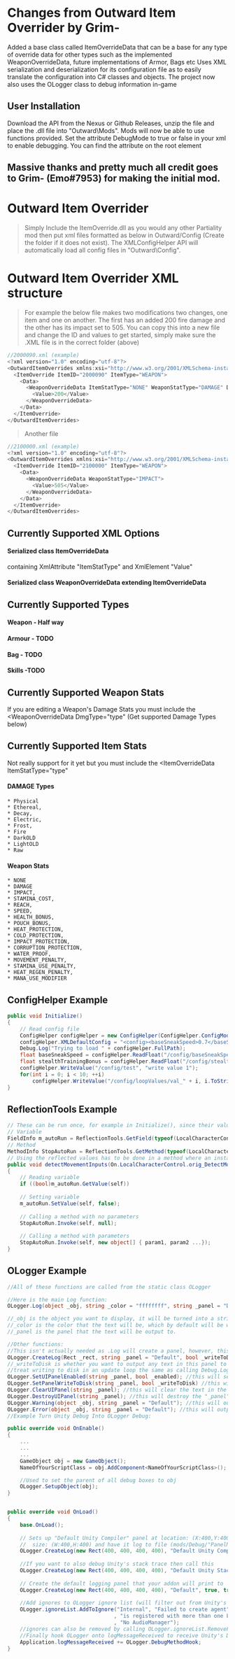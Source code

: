 # Changes from Outward Item Overrider by Grim-
Added a base class called ItemOverrideData that can be a base for any type of override data for other types such as the implemented WeaponOverrideData, future implementations of Armor, Bags etc
Uses XML serialization and deserialization for its configuration file as to easily translate the configuration into C# classes and objects.
The project now also uses the OLogger class to debug information in-game

## User Installation
Download the API from the Nexus or Github Releases, unzip the file and place the .dll file into "Outward\Mods\". Mods will now be able to use functions provided.
Set the attribute DebugMode to true or false in your xml to enable debugging. You can find the attribute on the root element <OutwardItemOverrides>

## Massive thanks and pretty much all credit goes to Grim- (Emo#7953) for making the initial mod.

# Outward Item Overrider 
> Simply Include the ItemOverride.dll as you would any other Partiality mod then put xml files formatted as below in Outward/Config (Create the folder if it does not exist).
The XMLConfigHelper API will automatically load all config files in "Outward\Config\".

# Outward Item Overrider XML structure
> For example the below file makes two modifications two changes, one item and one on another. The first has an added 200 fire damage and the other has its impact set to 505.
> You can copy this into a new file and change the ID and values to get started, simply make sure the .XML file is in the correct folder (above)

```javascript
//2000090.xml (example)
<?xml version="1.0" encoding="utf-8"?>
<OutwardItemOverrides xmlns:xsi="http://www.w3.org/2001/XMLSchema-instance" xmlns:xsd="http://www.w3.org/2001/XMLSchema" DebugMode="true">
  <ItemOverride ItemID="2000090" ItemType="WEAPON">
    <Data>
	  <WeaponOverrideData ItemStatType="NONE" WeaponStatType="DAMAGE" DmgType="Fire">
	    <Value>200</Value>
	  </WeaponOverrideData>
    </Data>
  </ItemOverride>
</OutwardItemOverrides>
```

> Another file
```javascript
//2100000.xml (example)
<?xml version="1.0" encoding="utf-8"?>
<OutwardItemOverrides xmlns:xsi="http://www.w3.org/2001/XMLSchema-instance" xmlns:xsd="http://www.w3.org/2001/XMLSchema" DebugMode="true">
  <ItemOverride ItemID="2100000" ItemType="WEAPON">
    <Data>
	  <WeaponOverrideData WeaponStatType="IMPACT">
	    <Value>505</Value>
	  </WeaponOverrideData>
    </Data>
  </ItemOverride>
</OutwardItemOverrides>
```

## Currently Supported XML Options
#### Serialized class ItemOverrideData 
containing XmlAttribute "ItemStatType" and XmlElement "Value"
#### Serialized class WeaponOverrideData extending ItemOverrideData 

## Currently Supported Types
#### Weapon - Half way
#### Armour - TODO
#### Bag - TODO
#### Skills -TODO

## Currently Supported Weapon Stats
If you are editing a Weapon's Damage Stats you must include the <WeaponOverrideData DmgType="type" (Get supported Damage Types below)

## Currently Supported Item Stats
Not really support for it yet but you must include the <ItemOverrideData ItemStatType="type" 

#### DAMAGE Types  
    * Physical
    * Ethereal,
    * Decay,
    * Electric,
    * Frost,
    * Fire
    * DarkOLD
    * LightOLD
    * Raw


#### Weapon Stats
    * NONE
    * DAMAGE
    * IMPACT,
    * STAMINA_COST,
    * REACH,
    * SPEED,
    * HEALTH_BONUS,
    * POUCH_BONUS,
    * HEAT_PROTECTION,
    * COLD_PROTECTION,
    * IMPACT_PROTECTION,
    * CORRUPTION_PROTECTION,
    * WATER_PROOF,
    * MOVEMENT_PENALTY,
    * STAMINA_USE_PENALTY,
    * HEAT_REGEN_PENALTY,
    * MANA_USE_MODIFIER

## ConfigHelper Example
```csharp
public void Initialize()
{
	// Read config file
	ConfigHelper configHelper = new ConfigHelper(ConfigHelper.ConfigModes.CreateIfMissing, "FileNameHere.xml");
	configHelper.XMLDefaultConfig = "<config><baseSneakSpeed>0.7</baseSneakSpeed><stealthTrainingBonus>1.3</stealthTrainingBonus </config>";
	Debug.Log("Trying to load " + configHelper.FullPath);
	float baseSneakSpeed = configHelper.ReadFloat("/config/baseSneakSpeed");
	float stealthTrainingBonus = configHelper.ReadFloat("/config/stealthTrainingBonus");
	configHelper.WriteValue("/config/test", "write value 1");
	for(int i = 0; i < 10; ++i)
		configHelper.WriteValue("/config/loopValues/val_" + i, i.ToString());
}
```

## ReflectionTools Example
```csharp
// These can be run once, for example in Initialize(), since their values don't change
// Variable
FieldInfo m_autoRun = ReflectionTools.GetField(typeof(LocalCharacterControl), "m_autoRun");
// Method
MethodInfo StopAutoRun = ReflectionTools.GetMethod(typeof(LocalCharacterControl), "StopAutoRun");
// Using the reflected values has to be done in a method where an instance to the class exists (in this example, self)
public void detectMovementInputs(On.LocalCharacterControl.orig_DetectMovementInputs orig, LocalCharacterControl self)
{
	// Reading variable
	if ((bool)m_autoRun.GetValue(self))
	
	// Setting variable
	m_autoRun.SetValue(self, false);
	
	// Calling a method with no parameters
	StopAutoRun.Invoke(self, null);
	
	// Calling a method with parameters
	StopAutoRun.Invoke(self, new object[] { param1, param2 ...});
}
```

## OLogger Example
```csharp
//All of these functions are called from the static class OLogger

//Here is the main Log function:
OLogger.Log(object _obj, string _color = "ffffffff", string _panel = "Default")

//_obj is the object you want to display, it will be turned into a string in the log function.
//_color is the color that the text will be, which by default will be white.
//_panel is the panel that the text will be output to.

//Other functions:
//This isn't actually needed as .Log will create a panel, however, this give you control over the writeToDisk/enabledOnCreation
OLogger.CreateLog(Rect _rect, string _panel = "Default", bool _writeToDisk = true, bool _enabledOnCreation = true);
//_writeToDisk is whether you want to output any text in this panel to a file in "mods/Debug/'PanelName'.txt"
//treat writing to disk in an update loop the same as calling Debug.Log.
OLogger.SetUIPanelEnabled(string _panel, bool _enabled); //this will set the panel "_panel" to "enabled"
OLogger.SetPanelWriteToDisk(string _panel, bool _writeToDisk) //this will set writeToDisk to "_writeToDisk"
OLogger.ClearUIPanel(string _panel); //this will clear the text in the "_panel" panel
OLogger.DestroyUIPanel(string _panel); //this will destroy the "_panel" panel;
OLogger.Warning(object _obj, string _panel = "Default"); //this will output yellow text to the "_panel" panel
OLogger.Error(object _obj, string _panel = "Default"); //this will output red text to the "_panel" panel
//Example Turn Unity Debug Into OLogger Debug:

public override void OnEnable()
{
    ...
    ...
    ...
    GameObject obj = new GameObject();
    NameOfYourScriptClass = obj.AddComponent<NameOfYourScriptClass>();

    //Used to set the parent of all debug boxes to obj
    OLogger.SetupObject(obj);
}


public override void OnLoad()
{
	base.OnLoad();
	
	// Sets up "Default Unity Compiler" panel at location: (X:400,Y:400)
	//	size: (W:400,H:400) and have it log to file (mods/Debug/"PanelName".txt) and be enabled on start
	OLogger.CreateLog(new Rect(400, 400, 400, 400), "Default Unity Compiler", true, true);
	
	//If you want to also debug Unity's stack trace then call this
	OLogger.CreateLog(new Rect(400, 400, 400, 400), "Default Unity Stack Trace", true, true);
	
	// Create the default logging panel that your addon will print to
	OLogger.CreateLog(new Rect(400, 400, 400, 400), "Default", true, true);
	
	//Add ignores to OLogger ignore list (will filter out from Unity's Debug calls)
	OLogger.ignoreList.AddToIgnore("Internal", "Failed to create agent"
								  , "is registered with more than one LODGroup"
								  , "No AudioManager"); 
	//ignores can also be removed by calling OLogger.ignoreList.RemoveFromIgnore()
	//Finally hook OLogger onto logMessageReceived to receive Unity's Debug calls
	Application.logMessageReceived += OLogger.DebugMethodHook;
}
```

